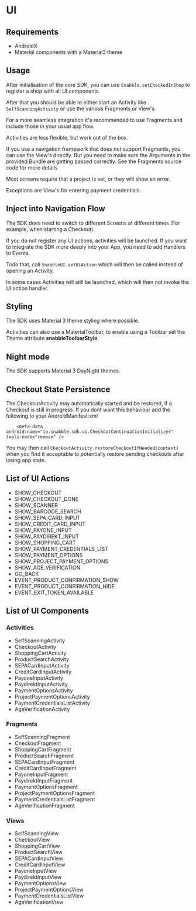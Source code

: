 # UI

## Requirements

- AndroidX
- Material components with a Material3 theme

## Usage

After initialisation of the core SDK, you can use `Snabble.setCheckedInShop` to register a
shop with all UI components.

After that you should be able to either start an Activity like `SelfScanningActivity`
or use the various Fragments or View's.

For a more seamless integration it's recommended to use Fragments and include those in your
usual app flow.

Activities are less flexible, but work out of the box.

If you use a navigation framework that does not support Fragments, you can use the View's directly. 
But you need to make sure the Arguments in the provided Bundle are getting passed correctly. See the
Fragments source code for more details

Most screens require that a project is set, or they will show an error.

Exceptions are View's for entering payment credentials.

## Inject into Navigation Flow

The SDK does need to switch to different Screens at different times (For example, when starting a Checkout).

If you do not register any UI actions, activities will be launched. If you want to integrate the SDK more deeply into 
your App, you need to add Handlers to Events.

Todo that, call `SnabbleUI.setUiAction` which will then be called instead of opening an Activity.

In some cases Activities will still be launched, which will then not invoke the UI action handler.

## Styling

The SDK uses Material 3 theme styling where possible. 

Activities can also use a MaterialToolbar, to enable using a Toolbar set the Theme attribute 
**snabbleToolbarStyle**.

## Night mode

The SDK supports Material 3 DayNight themes.

## Checkout State Persistence

The CheckoutActivity may automatically started and be restored, if a Checkout is still in progress.
If you dont want this behaviour add the following to your AndroidManifest.xml

`    
<meta-data android:name="io.snabble.sdk.ui.CheckoutContinuationInitializer"
tools:node="remove" />
`

You may then call `CheckoutActivity.restoreCheckoutIfNeeded(context)` when you find it
acceptable to potentially restore pending checkouts after losing app state.

## List of UI Actions

- SHOW_CHECKOUT
- SHOW_CHECKOUT_DONE
- SHOW_SCANNER
- SHOW_BARCODE_SEARCH
- SHOW_SEPA_CARD_INPUT
- SHOW_CREDIT_CARD_INPUT
- SHOW_PAYONE_INPUT
- SHOW_PAYDIREKT_INPUT
- SHOW_SHOPPING_CART
- SHOW_PAYMENT_CREDENTIALS_LIST
- SHOW_PAYMENT_OPTIONS
- SHOW_PROJECT_PAYMENT_OPTIONS
- SHOW_AGE_VERIFICATION
- GO_BACK
- EVENT_PRODUCT_CONFIRMATION_SHOW
- EVENT_PRODUCT_CONFIRMATION_HIDE
- EVENT_EXIT_TOKEN_AVAILABLE

## List of UI Components

### Activities

- SelfScanningActivity
- CheckoutActivity
- ShoppingCartActivity
- ProductSearchActivity
- SEPACardInputActivity
- CreditCardInputActivity
- PayoneInputActivity
- PaydirektInputActivity
- PaymentOptionsActivity
- ProjectPaymentOptionsActivity
- PaymentCredentialsListActivity
- AgeVerificationActivity

### Fragments

- SelfScanningFragment
- CheckoutFragment
- ShoppingCartFragment
- ProductSearchFragment
- SEPACardInputFragment
- CreditCardInputFragment
- PayoneInputFragment
- PaydirektInputFragment
- PaymentOptionsFragment
- ProjectPaymentOptionsFragment
- PaymentCredentialsListFragment
- AgeVerificationFragment

### Views

- SelfScanningView
- CheckoutView
- ShoppingCartView
- ProductSearchView
- SEPACardInputView
- CreditCardInputView
- PayoneInputView
- PaydirektInputView
- PaymentOptionsView
- ProjectPaymentOptionsView
- PaymentCredentialsListView
- AgeVerificationView
